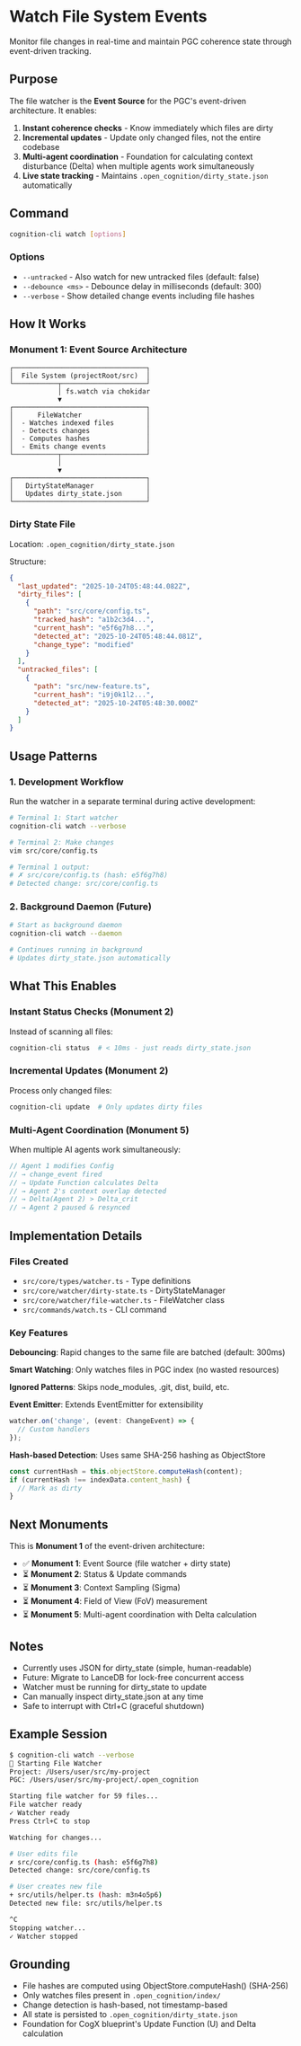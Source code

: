# Watch File System Events

Monitor file changes in real-time and maintain PGC coherence state through event-driven tracking.

## Purpose

The file watcher is the **Event Source** for the PGC's event-driven architecture. It enables:

1. **Instant coherence checks** - Know immediately which files are dirty
2. **Incremental updates** - Update only changed files, not the entire codebase
3. **Multi-agent coordination** - Foundation for calculating context disturbance (Delta) when multiple agents work simultaneously
4. **Live state tracking** - Maintains `.open_cognition/dirty_state.json` automatically

## Command

```bash
cognition-cli watch [options]
```

### Options

- `--untracked` - Also watch for new untracked files (default: false)
- `--debounce <ms>` - Debounce delay in milliseconds (default: 300)
- `--verbose` - Show detailed change events including file hashes

## How It Works

### Monument 1: Event Source Architecture

```
┌─────────────────────────────────┐
│  File System (projectRoot/src)  │
└───────────┬─────────────────────┘
            │ fs.watch via chokidar
            ▼
┌─────────────────────────────────┐
│      FileWatcher                │
│  - Watches indexed files        │
│  - Detects changes              │
│  - Computes hashes              │
│  - Emits change events          │
└───────────┬─────────────────────┘
            │
            ▼
┌─────────────────────────────────┐
│   DirtyStateManager             │
│   Updates dirty_state.json      │
└─────────────────────────────────┘
```

### Dirty State File

Location: `.open_cognition/dirty_state.json`

Structure:

```json
{
  "last_updated": "2025-10-24T05:48:44.082Z",
  "dirty_files": [
    {
      "path": "src/core/config.ts",
      "tracked_hash": "a1b2c3d4...",
      "current_hash": "e5f6g7h8...",
      "detected_at": "2025-10-24T05:48:44.081Z",
      "change_type": "modified"
    }
  ],
  "untracked_files": [
    {
      "path": "src/new-feature.ts",
      "current_hash": "i9j0k1l2...",
      "detected_at": "2025-10-24T05:48:30.000Z"
    }
  ]
}
```

## Usage Patterns

### 1. Development Workflow

Run the watcher in a separate terminal during active development:

```bash
# Terminal 1: Start watcher
cognition-cli watch --verbose

# Terminal 2: Make changes
vim src/core/config.ts

# Terminal 1 output:
# ✗ src/core/config.ts (hash: e5f6g7h8)
# Detected change: src/core/config.ts
```

### 2. Background Daemon (Future)

```bash
# Start as background daemon
cognition-cli watch --daemon

# Continues running in background
# Updates dirty_state.json automatically
```

## What This Enables

### Instant Status Checks (Monument 2)

Instead of scanning all files:

```bash
cognition-cli status  # < 10ms - just reads dirty_state.json
```

### Incremental Updates (Monument 2)

Process only changed files:

```bash
cognition-cli update  # Only updates dirty files
```

### Multi-Agent Coordination (Monument 5)

When multiple AI agents work simultaneously:

```typescript
// Agent 1 modifies Config
// → change_event fired
// → Update Function calculates Delta
// → Agent 2's context overlap detected
// → Delta(Agent 2) > Delta_crit
// → Agent 2 paused & resynced
```

## Implementation Details

### Files Created

- `src/core/types/watcher.ts` - Type definitions
- `src/core/watcher/dirty-state.ts` - DirtyStateManager
- `src/core/watcher/file-watcher.ts` - FileWatcher class
- `src/commands/watch.ts` - CLI command

### Key Features

**Debouncing**: Rapid changes to the same file are batched (default: 300ms)

**Smart Watching**: Only watches files in PGC index (no wasted resources)

**Ignored Patterns**: Skips node_modules, .git, dist, build, etc.

**Event Emitter**: Extends EventEmitter for extensibility

```typescript
watcher.on('change', (event: ChangeEvent) => {
  // Custom handlers
});
```

**Hash-based Detection**: Uses same SHA-256 hashing as ObjectStore

```typescript
const currentHash = this.objectStore.computeHash(content);
if (currentHash !== indexData.content_hash) {
  // Mark as dirty
}
```

## Next Monuments

This is **Monument 1** of the event-driven architecture:

- ✅ **Monument 1**: Event Source (file watcher + dirty state)
- ⏳ **Monument 2**: Status & Update commands
- ⏳ **Monument 3**: Context Sampling (Sigma)
- ⏳ **Monument 4**: Field of View (FoV) measurement
- ⏳ **Monument 5**: Multi-agent coordination with Delta calculation

## Notes

- Currently uses JSON for dirty_state (simple, human-readable)
- Future: Migrate to LanceDB for lock-free concurrent access
- Watcher must be running for dirty_state to update
- Can manually inspect dirty_state.json at any time
- Safe to interrupt with Ctrl+C (graceful shutdown)

## Example Session

```bash
$ cognition-cli watch --verbose
🔭 Starting File Watcher
Project: /Users/user/src/my-project
PGC: /Users/user/src/my-project/.open_cognition

Starting file watcher for 59 files...
File watcher ready
✓ Watcher ready
Press Ctrl+C to stop

Watching for changes...

# User edits file
✗ src/core/config.ts (hash: e5f6g7h8)
Detected change: src/core/config.ts

# User creates new file
+ src/utils/helper.ts (hash: m3n4o5p6)
Detected new file: src/utils/helper.ts

^C
Stopping watcher...
✓ Watcher stopped
```

## Grounding

- File hashes are computed using ObjectStore.computeHash() (SHA-256)
- Only watches files present in `.open_cognition/index/`
- Change detection is hash-based, not timestamp-based
- All state is persisted to `.open_cognition/dirty_state.json`
- Foundation for CogX blueprint's Update Function (U) and Delta calculation
